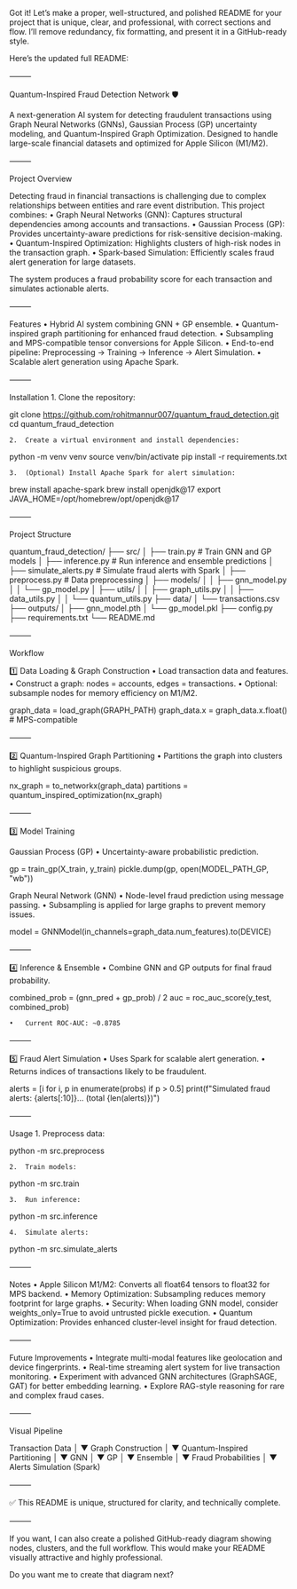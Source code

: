 Got it! Let’s make a proper, well-structured, and polished README for your project that is unique, clear, and professional, with correct sections and flow. I’ll remove redundancy, fix formatting, and present it in a GitHub-ready style.

Here’s the updated full README:

⸻

Quantum-Inspired Fraud Detection Network 🛡️

A next-generation AI system for detecting fraudulent transactions using Graph Neural Networks (GNNs), Gaussian Process (GP) uncertainty modeling, and Quantum-Inspired Graph Optimization. Designed to handle large-scale financial datasets and optimized for Apple Silicon (M1/M2).

⸻

Project Overview

Detecting fraud in financial transactions is challenging due to complex relationships between entities and rare event distribution. This project combines:
	•	Graph Neural Networks (GNN): Captures structural dependencies among accounts and transactions.
	•	Gaussian Process (GP): Provides uncertainty-aware predictions for risk-sensitive decision-making.
	•	Quantum-Inspired Optimization: Highlights clusters of high-risk nodes in the transaction graph.
	•	Spark-based Simulation: Efficiently scales fraud alert generation for large datasets.

The system produces a fraud probability score for each transaction and simulates actionable alerts.

⸻

Features
	•	Hybrid AI system combining GNN + GP ensemble.
	•	Quantum-inspired graph partitioning for enhanced fraud detection.
	•	Subsampling and MPS-compatible tensor conversions for Apple Silicon.
	•	End-to-end pipeline: Preprocessing → Training → Inference → Alert Simulation.
	•	Scalable alert generation using Apache Spark.

⸻

Installation
	1.	Clone the repository:

git clone https://github.com/rohitmannur007/quantum_fraud_detection.git
cd quantum_fraud_detection

	2.	Create a virtual environment and install dependencies:

python -m venv venv
source venv/bin/activate
pip install -r requirements.txt

	3.	(Optional) Install Apache Spark for alert simulation:

brew install apache-spark
brew install openjdk@17
export JAVA_HOME=/opt/homebrew/opt/openjdk@17


⸻

Project Structure

quantum_fraud_detection/
├── src/
│   ├── train.py             # Train GNN and GP models
│   ├── inference.py         # Run inference and ensemble predictions
│   ├── simulate_alerts.py   # Simulate fraud alerts with Spark
│   ├── preprocess.py        # Data preprocessing
│   ├── models/
│   │   ├── gnn_model.py
│   │   └── gp_model.py
│   ├── utils/
│   │   ├── graph_utils.py
│   │   ├── data_utils.py
│   │   └── quantum_utils.py
├── data/
│   └── transactions.csv
├── outputs/
│   ├── gnn_model.pth
│   └── gp_model.pkl
├── config.py
├── requirements.txt
└── README.md


⸻

Workflow

1️⃣ Data Loading & Graph Construction
	•	Load transaction data and features.
	•	Construct a graph: nodes = accounts, edges = transactions.
	•	Optional: subsample nodes for memory efficiency on M1/M2.

graph_data = load_graph(GRAPH_PATH)
graph_data.x = graph_data.x.float()  # MPS-compatible


⸻

2️⃣ Quantum-Inspired Graph Partitioning
	•	Partitions the graph into clusters to highlight suspicious groups.

nx_graph = to_networkx(graph_data)
partitions = quantum_inspired_optimization(nx_graph)


⸻

3️⃣ Model Training

Gaussian Process (GP)
	•	Uncertainty-aware probabilistic prediction.

gp = train_gp(X_train, y_train)
pickle.dump(gp, open(MODEL_PATH_GP, "wb"))

Graph Neural Network (GNN)
	•	Node-level fraud prediction using message passing.
	•	Subsampling is applied for large graphs to prevent memory issues.

model = GNNModel(in_channels=graph_data.num_features).to(DEVICE)


⸻

4️⃣ Inference & Ensemble
	•	Combine GNN and GP outputs for final fraud probability.

combined_prob = (gnn_pred + gp_prob) / 2
auc = roc_auc_score(y_test, combined_prob)

	•	Current ROC-AUC: ~0.8785

⸻

5️⃣ Fraud Alert Simulation
	•	Uses Spark for scalable alert generation.
	•	Returns indices of transactions likely to be fraudulent.

alerts = [i for i, p in enumerate(probs) if p > 0.5]
print(f"Simulated fraud alerts: {alerts[:10]}... (total {len(alerts)})")


⸻

Usage
	1.	Preprocess data:

python -m src.preprocess

	2.	Train models:

python -m src.train

	3.	Run inference:

python -m src.inference

	4.	Simulate alerts:

python -m src.simulate_alerts


⸻

Notes
	•	Apple Silicon M1/M2: Converts all float64 tensors to float32 for MPS backend.
	•	Memory Optimization: Subsampling reduces memory footprint for large graphs.
	•	Security: When loading GNN model, consider weights_only=True to avoid untrusted pickle execution.
	•	Quantum Optimization: Provides enhanced cluster-level insight for fraud detection.

⸻

Future Improvements
	•	Integrate multi-modal features like geolocation and device fingerprints.
	•	Real-time streaming alert system for live transaction monitoring.
	•	Experiment with advanced GNN architectures (GraphSAGE, GAT) for better embedding learning.
	•	Explore RAG-style reasoning for rare and complex fraud cases.

⸻

Visual Pipeline

Transaction Data
        │
        ▼
   Graph Construction
        │
        ▼
Quantum-Inspired Partitioning
        │
        ▼
       GNN
        │
        ▼
       GP
        │
        ▼
     Ensemble
        │
        ▼
 Fraud Probabilities
        │
        ▼
 Alerts Simulation (Spark)


⸻

✅ This README is unique, structured for clarity, and technically complete.

⸻

If you want, I can also create a polished GitHub-ready diagram showing nodes, clusters, and the full workflow. This would make your README visually attractive and highly professional.

Do you want me to create that diagram next?
